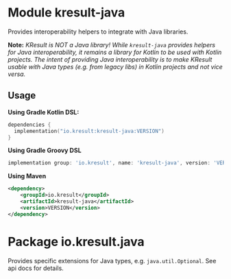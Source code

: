# Module kresult-java

Provides interoperability helpers to integrate with Java libraries.

**Note:** *KResult is NOT a Java library! While `kresult-java` provides helpers for Java interoperability, it remains a 
library for Kotlin to be used with Kotlin projects. The intent of providing Java interoperability is to make KResult 
usable with Java types (e.g. from legacy libs) in Kotlin projects and not vice versa.*

## Usage

**Using Gradle Kotlin DSL:**

```kotlin
dependencies {
  implementation("io.kresult:kresult-java:VERSION")
}
```

**Using Gradle Groovy DSL**

```groovy
implementation group: 'io.kresult', name: 'kresult-java', version: 'VERSION'
```

**Using Maven**

```xml
<dependency>
    <groupId>io.kresult</groupId>
    <artifactId>kresult-java</artifactId>
    <version>VERSION</version>
</dependency>
```

# Package io.kresult.java

Provides specific extensions for Java types, e.g. `java.util.Optional`. See api docs for details.